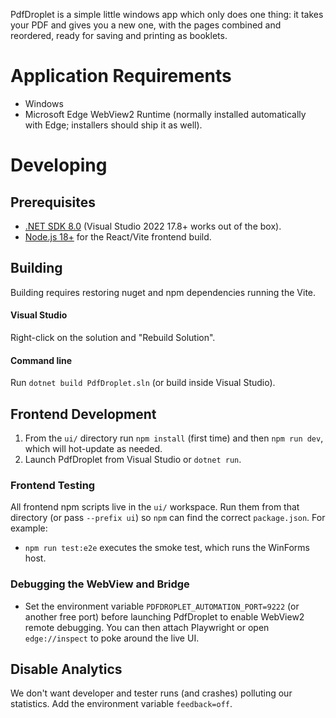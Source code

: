 PdfDroplet is a simple little windows app which only does one thing: it takes your PDF and gives you a new one, with the pages combined and reordered, ready for saving and printing as booklets.

# Application Requirements

- Windows
- Microsoft Edge WebView2 Runtime (normally installed automatically with Edge; installers should ship it as well).

# Developing

## Prerequisites

- [.NET SDK 8.0](https://dotnet.microsoft.com/download) (Visual Studio 2022 17.8+ works out of the box).
- [Node.js 18+](https://nodejs.org/) for the React/Vite frontend build.

## Building

Building requires restoring nuget and npm dependencies running the Vite.

#### Visual Studio

Right-click on the solution and "Rebuild Solution".

#### Command line

Run `dotnet build PdfDroplet.sln` (or build inside Visual Studio).

## Frontend Development

1. From the `ui/` directory run `npm install` (first time) and then `npm run dev`, which will hot-update as needed.
2. Launch PdfDroplet from Visual Studio or `dotnet run`.

### Frontend Testing

All frontend npm scripts live in the `ui/` workspace. Run them from that directory (or pass `--prefix ui`) so `npm` can find the correct `package.json`. For example:

- `npm run test:e2e` executes the smoke test, which runs the WinForms host.

### Debugging the WebView and Bridge

- Set the environment variable `PDFDROPLET_AUTOMATION_PORT=9222` (or another free port) before launching PdfDroplet to enable WebView2 remote debugging. You can then attach Playwright or open `edge://inspect` to poke around the live UI.

## Disable Analytics

We don't want developer and tester runs (and crashes) polluting our statistics. Add the environment variable `feedback=off`.
